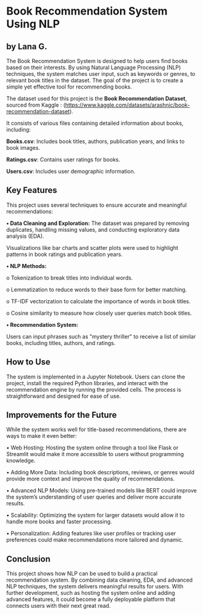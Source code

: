# Book Recommendation System Using NLP 

## by Lana G.

The Book Recommendation System is designed to help users find books based on their interests. By using Natural Language Processing (NLP) techniques, the system matches user input, such as keywords or genres, to relevant book titles in the dataset. The goal of the project is to create a simple yet effective tool for recommending books.

The dataset used for this project is the **Book Recommendation Dataset**, sourced from Kaggle : (https://www.kaggle.com/datasets/arashnic/book-recommendation-dataset). 

It consists of various files containing detailed information about books, including:
    
   
**Books.csv**: Includes book titles, authors, publication years, and links to book images.

**Ratings.csv**: Contains user ratings for books.

**Users.csv**: Includes user demographic information.

## **Key Features**

This project uses several techniques to ensure accurate and meaningful recommendations:

**•	Data Cleaning and Exploration:** The dataset was prepared by removing duplicates, handling missing values, and conducting exploratory data analysis (EDA). 

Visualizations like bar charts and scatter plots were used to highlight patterns in book ratings and publication years.

**•	NLP Methods:**

o	Tokenization to break titles into individual words.

o	Lemmatization to reduce words to their base form for better matching.

o	TF-IDF vectorization to calculate the importance of words in book titles.

o	Cosine similarity to measure how closely user queries match book titles.

**•	Recommendation System:** 

Users can input phrases such as "mystery thriller" to receive a list of similar books, including titles, authors, and ratings.

## **How to Use**
The system is implemented in a Jupyter Notebook. Users can clone the project, install the required Python libraries, and interact with the recommendation engine by running the provided cells. The process is straightforward and designed for ease of use.

## **Improvements for the Future**


While the system works well for title-based recommendations, there are ways to make it even better:


•	Web Hosting: Hosting the system online through a tool like Flask or Streamlit would make it more accessible to users without programming knowledge.

•	Adding More Data: Including book descriptions, reviews, or genres would provide more context and improve the quality of recommendations.

•	Advanced NLP Models: Using pre-trained models like BERT could improve the system’s understanding of user queries and deliver more accurate results.

•	Scalability: Optimizing the system for larger datasets would allow it to handle more books and faster processing.

•	Personalization: Adding features like user profiles or tracking user preferences could make recommendations more tailored and dynamic.

## **Conclusion**
This project shows how NLP can be used to build a practical recommendation system. By combining data cleaning, EDA, and advanced NLP techniques, the system delivers meaningful results for users. With further development, such as hosting the system online and adding advanced features, it could become a fully deployable platform that connects users with their next great read.


